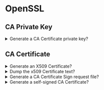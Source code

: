# OpenSSL

## CA Private Key

<details>
<summary>Generate a CA Certificate private key?</summary>

> Because CA private key is so sensitive, and anyone obtaining it has access to
> generate new certificates, you should encrypt the key with an AES encryption.
>
> ```sh
> openssl genrsa -aes256 -out ca-key.pem 4096
> ``````
>
> ---
> **Resources**
> - https://www.youtube.com/watch?v=VH4gXcvkmOY
> ---
> **References**
> ---
</details>

## CA Certificate

<details>
<summary>Generate an X509 Certificate?</summary>

> ```sh
> openssl req -new -x509 -sha256 -days 3650 -key ca-key.pem -out ca.pem
> ``````
> ---
> **Resources**
> - https://www.youtube.com/watch?v=VH4gXcvkmOY
> ---
> **References**
> ---
</details>

<details>
<summary>Dump the x509 Certificate text?</summary>

> **Description**
>
> ```sh
> openssl x509 -in ca.pem -text
> ``````
>
> ---
> **Resources**
> - https://www.youtube.com/watch?v=VH4gXcvkmOY

> **References**
> ---
</details>

<details>
<summary>Generate a CA Certificate Sign request file?</summary>

> **Description**
>
> ```sh
> openssl genrsa -out cert-key.pem
> openssl req -new -sha256 -subj "/CN=customsubject" -key cert-key.pem -out cert.csr
> ``````
>
> ---
> **Resources**
> - https://www.youtube.com/watch?v=VH4gXcvkmOY
> ---
> **References**
> ---
</details>

<details>
<summary>Generate a self-signed CA Certificate?</summary>

> ```sh
> echo "subjectAllName=DNS:*.sampleproject.com,IP:10.0.0.2" > extfile.cnf
> openssl x509 -req -sha256 -days 3560 -in cert.csr -CA ca.pem -CAkey ca-key.pem -out cert.pem -extfile extfile.cnf -CAcreateserial
> ``````
>
> Now combine the pem files:
>
> ```sh
> cat cert.pem > fullchain.cert
> cat ca.pem >> fullchain.cert
> ``````

> **Resources**
> - https://www.youtube.com/watch?v=VH4gXcvkmOY
> ---
> **References**
> ---
</details>
